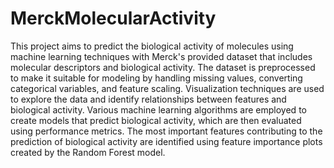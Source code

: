 # MerckMolecularActivity

This project aims to predict the biological activity of molecules using machine learning techniques with Merck's provided dataset that includes molecular descriptors and biological activity. The dataset is preprocessed to make it suitable for modeling by handling missing values, converting categorical variables, and feature scaling. Visualization techniques are used to explore the data and identify relationships between features and biological activity. Various machine learning algorithms are employed to create models that predict biological activity, which are then evaluated using performance metrics. The most important features contributing to the prediction of biological activity are identified using feature importance plots created by the Random Forest model.
